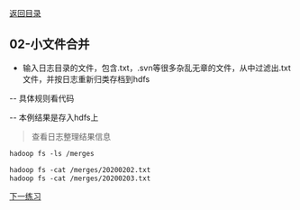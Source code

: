 <a href="https://github.com/pigzhuzhu55/hadoop_test">返回目录</a>

## 02-小文件合并

- 输入日志目录的文件，包含.txt，.svn等很多杂乱无章的文件，从中过滤出.txt文件，并按日志重新归类存档到hdfs

-- 具体规则看代码

-- 本例结果是存入hdfs上
> 查看日志整理结果信息
```html
hadoop fs -ls /merges  

hadoop fs -cat /merges/20200202.txt
hadoop fs -cat /merges/20200203.txt
```

<a href="../casemax">下一练习</a>